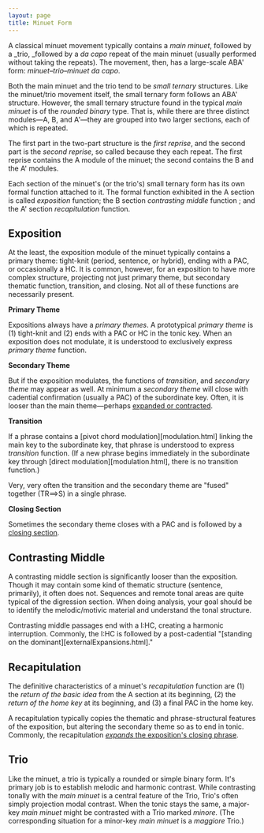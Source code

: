 ```yaml
---
layout: page
title: Minuet Form
---
```


A classical minuet movement typically contains a _main minuet_, followed by a _trio, _followed by a _da capo_ repeat of the main minuet (usually performed without taking the repeats). The movement, then, has a large-scale ABA' form: _minuet–trio–minuet da capo_.

Both the main minuet and the trio tend to be *small ternary* structures. Like the minuet/trio movement itself, the small ternary form follows an ABA' structure. However, the small ternary structure found in the typical *main minuet* is of the *rounded binary* type. That is, while there are three distinct modules—A, B, and A'—they are grouped into two larger sections, each of which is repeated. 

The first part in the two-part structure is the *first reprise*, and the second part is the *second reprise*, so called because they each repeat. The first reprise contains the A module of the minuet; the second contains the B and the A' modules.

Each section of the minuet's (or the trio's) small ternary form has its own formal function attached to it. The formal function exhibited in the A section is called *exposition* function; the B section *contrasting middle* function ; and the A' section *recapitulation* function.

## Exposition

At the least, the exposition module of the minuet typically contains a primary theme: tight-knit  (period, sentence, or hybrid), ending with a PAC, or occasionally a HC. It is common, however, for an exposition to have more complex structure, projecting not just primary theme, but secondary thematic function, transition, and closing. Not all of these functions are necessarily present. 

**Primary Theme**

Expositions always have a *primary themes*. A prototypical *primary theme* is (1) tight-knit and (2) ends with a PAC or HC in the tonic key. When an exposition does not modulate, it is understood to exclusively express *primary theme* function.

**Secondary Theme**

But if the exposition modulates, the functions of *transition*, and *secondary theme* may appear as well. At minimum a *secondary theme* will close with cadential confirmation (usually a PAC) of the subordinate key. Often, it is looser than the main theme—perhaps [expanded or contracted](internalExpansions.html).

**Transition**

If a phrase contains a [pivot chord modulation][modulation.html] linking the main key to the subordinate key, that phrase is understood to express *transition* function. (If a new phrase begins immediately in the subordinate key through [direct modulation][modulation.html], there is no transition function.)

Very, very often the transition and the secondary theme are "fused" together (TR==>S) in a single phrase.

**Closing Section**

Sometimes the secondary theme closes with a PAC and is followed by a [closing section](externalExpansions.html).

## Contrasting Middle

A contrasting middle section is significantly looser than the exposition. Though it may contain some kind of thematic structure (sentence, primarily), it often does not. Sequences and remote tonal areas are quite typical of the digression section. When doing analysis, your goal should be to identify the melodic/motivic material and understand the tonal structure.

Contrasting middle passages end with a I:HC, creating a harmonic interruption. Commonly, the I:HC is followed by a post-cadential "[standing on the dominant][externalExpansions.html]."

## Recapitulation

The definitive characteristics of a minuet's *recapitulation* function are (1) the *return of the basic idea* from the A section at its beginning, (2) the *return of the home key* at its beginning, and (3) a final PAC in the home key.

A recapitulation typically copies the thematic and phrase-structural features of the exposition, but altering the secondary theme so as to end in tonic. Commonly, the recapitulation [*expands* the exposition's closing phrase](internalExpansions.html).

## Trio

Like the minuet, a trio is typically a rounded or simple binary form. It's primary job is to establish melodic and harmonic contrast. While contrasting tonally with the *main minuet* is a central feature of the Trio, Trio's often simply projection modal contrast. When the tonic stays the same, a major-key *main minuet* might be contrasted with a Trio marked *minore.* (The corresponding situation for a minor-key *main minuet* is a *maggiore* Trio.)

